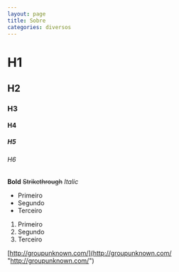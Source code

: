 ```yaml
---
layout: page
title: Sobre
categories: diversos
---
```


# H1
## H2
### H3
#### H4
##### H5
###### H6

**Bold**
~~Strikethrough~~
*Italic*

- Primeiro
- Segundo
- Terceiro

1. Primeiro
2. Segundo
3. Terceiro

[http://groupunknown.com/](http://groupunknown.com/ "http://groupunknown.com/")

